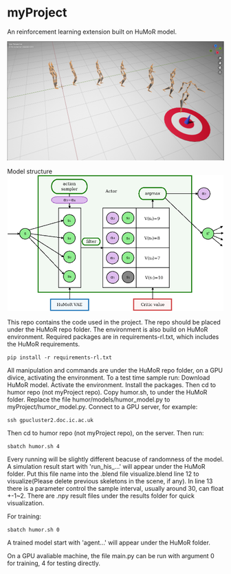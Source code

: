 # myProject

An reinforcement learning extension built on HuMoR model. 

![Navigation](55.png)

Model structure
![Model](f7.png)

This repo contains the code used in the project. The repo should be placed under the HuMoR repo folder. 
The environment is also build on HuMoR environment. 
Required packages are in requirements-rl.txt, which includes the HuMoR requirements. 
```
pip install -r requirements-rl.txt
```
All manipulation and commands are under the HuMoR repo folder, on a GPU divice, activating the environment. 
To a test time sample run:
Download HuMoR model.
Activate the environment.
Install the packages.
Then cd to humor repo (not myProject repo).
Copy humor.sh, to under the HuMoR folder.
Replace the file humor/models/humor_model.py to myProject/humor_model.py. 
Connect to a GPU server, for example:
```
ssh gpucluster2.doc.ic.ac.uk
```
Then cd to humor repo (not myProject repo), on the server.
Then run:
```
sbatch humor.sh 4
```
Every running will be slightly different beacuse of randomness of the model. 
A simulation result start with 'run_his_...' will appear under the HuMoR folder.
Put this file name into the .blend file visualize.blend line 12 to visualize(Please delete previous skeletons in the scene, if any). 
In line 13 there is a parameter control the sample interval, usually around 30, can float +-1~2.
There are .npy result files under the results folder for quick visualization.

For training:
```
sbatch humor.sh 0
```
A trained model start with 'agent...' will appear under the HuMoR folder.

On a GPU avaliable machine, the file main.py can be run with argument 0 for training, 4 for testing directly.